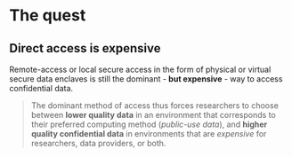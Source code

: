 # The quest

## Direct access is expensive

Remote-access or local secure access in the form of physical or virtual secure data enclaves is still the dominant - **but expensive** - way to access confidential data. 

> The dominant method of access thus forces researchers to choose between **lower quality data** in an environment that corresponds to their preferred computing method (*public-use data*), and **higher quality confidential data** in environments that are *expensive* for researchers, data providers, or both.


